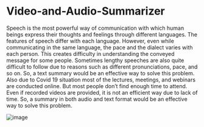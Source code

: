 # Video-and-Audio-Summarizer

Speech is the most powerful way of communication with which human beings express their thoughts and feelings through different languages. The features of speech differ with each language. However, even while communicating in the same language, the pace and the dialect varies with each person. This creates difficulty in understanding the conveyed message for some people. Sometimes lengthy speeches are also quite difficult to follow due to reasons such as different pronunciations, pace, and so on.  So, a text summary would be an effective way to solve this problem. Also due to Covid 19 situation most of the lectures, meetings, and webinars are conducted online. But most people don’t find enough time to attend. Even if recorded videos are provided, it is not an efficient way due to lack of time. So, a summary in both audio and text format would be an effective way to solve this problem.

![image](https://github.com/Mirudhuba/Video-and-Audio-Summarizer/assets/96776766/7bf98f6f-f1df-49d1-a9c5-2456538ded37)

